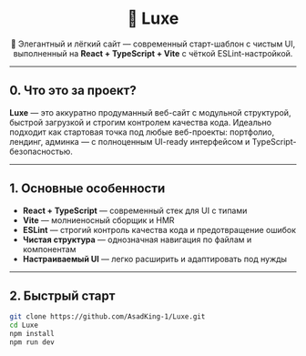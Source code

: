<h1 align="center">💎 Luxe</h1>
<p align="center">
  🚀 Элегантный и лёгкий сайт — современный старт-шаблон с чистым UI, выполненный на <strong>React + TypeScript + Vite</strong> с чёткой ESLint-настройкой.
</p>

---

## 0. Что это за проект?

**Luxe** — это аккуратно продуманный веб-сайт с модульной структурой, быстрой загрузкой и строгим контролем качества кода. Идеально подходит как стартовая точка под любые веб-проекты: портфолио, лендинг, админка — с полноценным UI-ready интерфейсом и TypeScript-безопасностью.

---

## 1. Основные особенности

- **React + TypeScript** — современный стек для UI с типами  
- **Vite** — молниеносный сборщик и HMR  
- **ESLint** — строгий контроль качества кода и предотвращение ошибок  
- **Чистая структура** — однозначная навигация по файлам и компонентам  
- **Настраиваемый UI** — легко расширить и адаптировать под нужды

---

## 2. Быстрый старт

```bash
git clone https://github.com/AsadKing-1/Luxe.git
cd Luxe
npm install
npm run dev
